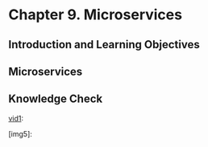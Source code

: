 # Chapter 9. Microservices


## Introduction and Learning Objectives




## Microservices




## Knowledge Check




[vid1]: 
[vid1]: 
[vid1]: 
[vid1]: 
[vid1]: 

[img1]: 
[img2]: 
[img3]: 
[img4]: 
[img5]: 

